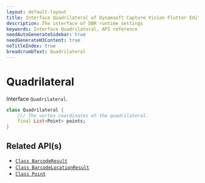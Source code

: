 ```yaml
---
layout: default-layout
title: Interface Quadrilateral of Dynamsoft Capture Vision Flutter Edition
description: The interface of DBR runtime settings
keywords: Interface Quadrilateral, API reference
needAutoGenerateSidebar: true
needGenerateH3Content: true
noTitleIndex: true
breadcrumbText: Quadrilateral
---
```


# Quadrilateral

Interface `Quadrilateral`.

```dart
class Quadrilateral {
    /// The vertex coordinates of the quadrilateral.
    final List<Point> points;
}
```

## Related API(s)

- [`Class BarcodeResult`](class-barcode-result.md)
- [`Class BarcodeLocationResult`](class-barcode-location-result.md)
- [`Class Point`](class-point.md)
